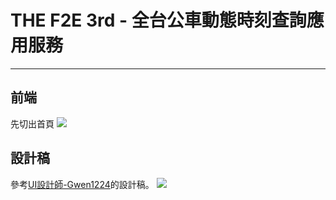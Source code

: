 # THE F2E 3rd - 全台公車動態時刻查詢應用服務
---
## 前端 
先切出首頁
![](https://i.imgur.com/bCn2bp2.png)

## 設計稿
參考[UI設計師-Gwen1224](https://2021.thef2e.com/users/6296427084285739845)的設計稿。
![](https://i.imgur.com/OKHBwxc.png)
